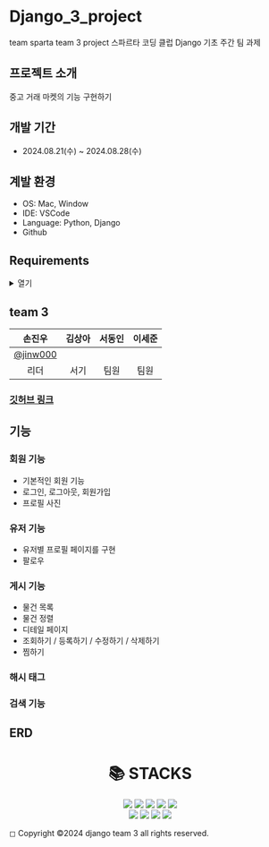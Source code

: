 # Django_3_project
team sparta team 3 project
스파르타 코딩 클럽 Django 기초 주간 팀 과제

## 프로젝트 소개
중고 거래 마켓의 기능 구현하기

## 개발 기간

- 2024.08.21(수) ~ 2024.08.28(수)

## 계발 환경

- OS: Mac, Window
- IDE: VSCode
- Language: Python, Django
- Github

## Requirements
<details>
<summary>열기</summary>
<div markdown="1">

- asgiref==3.8.1
- asttokens==2.4.1
- decorator==5.1.1
- Django==4.2
- django-extensions==3.2.3
- exceptiongroup==1.2.2
- executing==2.0.1
- ipython==8.26.0
- jedi==0.19.1
- matplotlib-inline==0.1.7
- parso==0.8.4
- pexpect==4.9.0
- pillow==10.4.0
- prompt_toolkit==3.0.47
- ptyprocess==0.7.0
- pure_eval==0.2.3
- Pygments==2.18.0
- six==1.16.0
- sqlparse==0.5.1
- stack-data==0.6.3
- traitlets==5.14.3
- typing_extensions==4.12.2
- tzdata==2024.1
- wcwidth==0.2.13

 <br>
</div>
</details>

## team 3
|손진우|김상아|서동인|이세준|
|:---:|:---:|:---:|:---:|
|[@jinw000](https://github.com/Jinw000/Jinw000)||||
|리더|서기|팀원|팀원|

### [깃허브 링크](https://github.com/Jinw000/Django_3_pjt)

## 기능

### 회원 기능
 - 기본적인 회원 기능
  - 로그인, 로그아웃, 회원가입
 - 프로필 사진

### 유저 기능
 - 유저별 프로필 페이지를 구현
  - 팔로우

### 게시 기능
 - 물건 목록
  - 물건 정렬
 - 디테일 페이지
  - 조회하기 / 등록하기 / 수정하기 / 삭제하기
  - 찜하기

### 해시 태그

### 검색 기능


## ERD

<div align=center><h1>📚 STACKS</h1></div>  <div align=center><img src="https://img.shields.io/badge/python-3776AB?style=for-the-badge&logo=python&logoColor=white">  <img src="https://img.shields.io/badge/html5-E34F26?style=for-the-badge&logo=html5&logoColor=white">  <img src="https://img.shields.io/badge/css-1572B6?style=for-the-badge&logo=css3&logoColor=white">  <img src="https://img.shields.io/badge/javascript-F7DF1E?style=for-the-badge&logo=javascript&logoColor=black">  <img src="https://img.shields.io/badge/mysql-4479A1?style=for-the-badge&logo=mysql&logoColor=white">   <br>   <img src="https://img.shields.io/badge/django-092E20?style=for-the-badge&logo=django&logoColor=white">   <img src="https://img.shields.io/badge/bootstrap-7952B3?style=for-the-badge&logo=bootstrap&logoColor=white">  <img src="https://img.shields.io/badge/github-181717?style=for-the-badge&logo=github&logoColor=white">  <img src="https://img.shields.io/badge/git-F05032?style=for-the-badge&logo=git&logoColor=white">    </div>

◻ Copyright ©2024 django team 3 all rights reserved.
